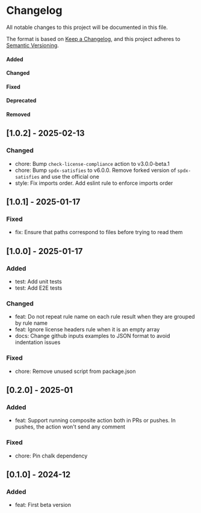# Changelog

All notable changes to this project will be documented in this file.

The format is based on [Keep a Changelog](https://keepachangelog.com/en/1.0.0/),
and this project adheres to [Semantic Versioning](https://semver.org/spec/v2.0.0.html).

#### Added
#### Changed
#### Fixed
#### Deprecated
#### Removed

## [1.0.2] - 2025-02-13

### Changed

* chore: Bump `check-license-compliance` action to v3.0.0-beta.1
* chore: Bump `spdx-satisfies` to v6.0.0. Remove forked version of `spdx-satisfies` and use the official one
* style: Fix imports order. Add eslint rule to enforce imports order

## [1.0.1] - 2025-01-17

### Fixed

* fix: Ensure that paths correspond to files before trying to read them

## [1.0.0] - 2025-01-17

### Added

* test: Add unit tests
* test: Add E2E tests

### Changed

* feat: Do not repeat rule name on each rule result when they are grouped by rule name
* feat: Ignore license headers rule when it is an empty array
* docs: Change github inputs examples to JSON format to avoid indentation issues

### Fixed

* chore: Remove unused script from package.json

## [0.2.0] - 2025-01

### Added

* feat: Support running composite action both in PRs or pushes. In pushes, the action won't send any comment

### Fixed

* chore: Pin chalk dependency


## [0.1.0] - 2024-12

### Added

* feat: First beta version
